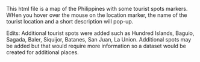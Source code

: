 This html file is a map of the Philippines with some tourist spots markers. 
WHen you hover over the mouse on the location marker, the name of the tourist location and a short description will pop-up.

Edits: Additional tourist spots were added such as Hundred Islands, Baguio, Sagada, Baler, Siquijor, Batanes, San Juan, La Union. 
       Additional spots may be added but that would require more information so a dataset would be created for additional places. 
